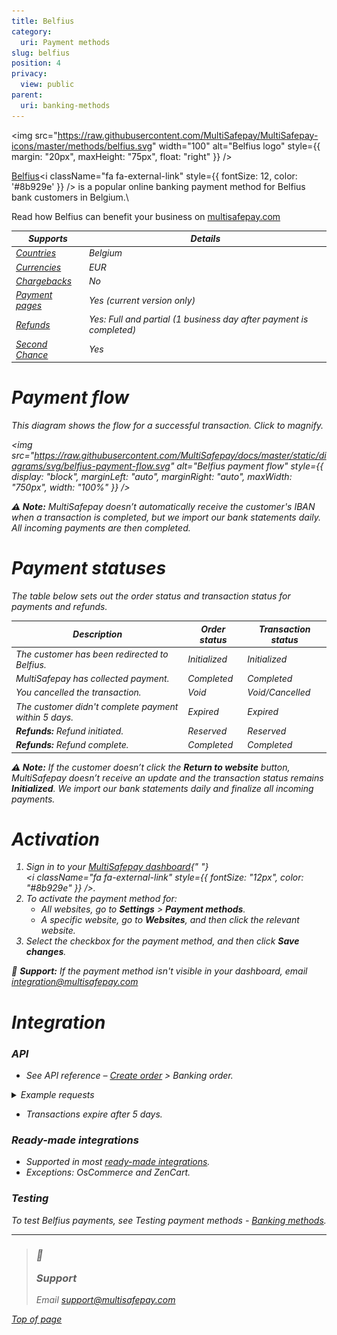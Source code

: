 ```yaml
---
title: Belfius
category:
  uri: Payment methods
slug: belfius
position: 4
privacy:
  view: public
parent:
  uri: banking-methods
---
```


<img src="https://raw.githubusercontent.com/MultiSafepay/MultiSafepay-icons/master/methods/belfius.svg" width="100" alt="Belfius logo" style={{ margin: "20px", maxHeight: "75px", float: "right" }} />

<a href="https://www.belfius.be/common/EN/fw/language.html" target="_blank" rel="noopener noreferrer">Belfius</a><i className="fa fa-external-link" style={{ fontSize: 12, color: '#8b929e' }} /> is a popular online banking payment method for Belfius bank customers in Belgium.\
<p>Read how Belfius can benefit your business on <a href="https://www.multisafepay.com/solutions/payment-methods/belfius" target="_blank" rel="noopener noreferrer">multisafepay.com</a><i className="fa fa-external-link" style={{ fontSize: 12, color: '#8b929e' }} /></p>

| Supports                                                      | Details                                                           |
| ------------------------------------------------------------- | ----------------------------------------------------------------- |
| [Countries](/docs/payment-methods#payment-methods-by-country) | Belgium                                                           |
| [Currencies](/docs/currencies/)                               | EUR                                                               |
| [Chargebacks](/docs/chargebacks/)                             | No                                                                |
| [Payment pages](/docs/payment-pages/)                         | Yes (current version only)                                        |
| [Refunds](/docs/refund-payments/)                             | Yes: Full and partial (1 business day after payment is completed) |
| [Second Chance](/docs/second-chance/)                         | Yes                                                               |

# Payment flow

This diagram shows the flow for a successful transaction. Click to magnify.

<img src="https://raw.githubusercontent.com/MultiSafepay/docs/master/static/diagrams/svg/belfius-payment-flow.svg" alt="Belfius payment flow" style={{ display: "block", marginLeft: "auto", marginRight: "auto", maxWidth: "750px", width: "100%" }} />

**⚠️ Note:** MultiSafepay doesn’t automatically receive the customer's IBAN when a transaction is completed, but we import our bank statements daily. All incoming payments are then completed.

# Payment statuses

The table below sets out the <Glossary>order status</Glossary> and <Glossary>transaction status</Glossary> for payments and refunds.

| Description                                         | Order status | Transaction status |
| --------------------------------------------------- | ------------ | ------------------ |
| The customer has been redirected to Belfius.        | Initialized  | Initialized        |
| MultiSafepay has collected payment.                 | Completed    | Completed          |
| You cancelled the transaction.                      | Void         | Void/Cancelled     |
| The customer didn't complete payment within 5 days. | Expired      | Expired            |
| **Refunds:** Refund initiated.                      | Reserved     | Reserved           |
| **Refunds:** Refund complete.                       | Completed    | Completed          |

**⚠️ Note:** If the customer doesn’t click the **Return to website** button, MultiSafepay doesn’t receive an update and the <Glossary>transaction status</Glossary> remains **Initialized**. We import our bank statements daily and finalize all incoming payments.

# Activation

1. Sign in to your <a href="https://merchant.multisafepay.com" target="_blank" rel="noopener noreferrer">MultiSafepay dashboard</a>{" "}\
   <i className="fa fa-external-link" style={{ fontSize: "12px", color: "#8b929e" }} />.
2. To activate the payment method for:
   * All websites, go to **Settings** > **Payment methods**.
   * A specific website, go to **Websites**, and then click the relevant website.
3. Select the checkbox for the payment method, and then click **Save changes**.

💬  **Support:** If the payment method isn't visible in your dashboard, email [integration@multisafepay.com](mailto:integration@multisafepay.com)

# Integration

### API

* See API reference – [Create order](/reference/createorder/) > Banking order.

<details id="example-requests">
  <summary>Example requests</summary>

  <br />

  For example requests, on the [Create order](/reference/createorder/) page, in the black sandbox, see **Examples** > **Belfius direct/redirect**.

  <div style={{ textAlign: "center" }}>
    <img src="https://raw.githubusercontent.com/MultiSafepay/docs/refs/heads/master/static/gifs/sandbox-test.gif" alt="MultiSafepay Sandbox Test Process GIF" style={{ width: "40%", height: "auto" }} />
  </div>
</details>

* Transactions expire after 5 days.

### Ready-made integrations

* Supported in most [ready-made integrations](/docs/our-integrations/).
* Exceptions: OsCommerce and ZenCart.

### Testing

To test Belfius payments, see Testing payment methods - [Banking methods](/docs/testing#banking-methods).<br />

***

<blockquote className="callout callout_info">
    <h3 className="callout-heading false">
        <span className="callout-icon">💬</span>
        <p>Support</p>
    </h3>
    <p>Email <a href="mailto:support@multisafepay.com">support@multisafepay.com</a></p>
</blockquote>

[Top of page](#)
